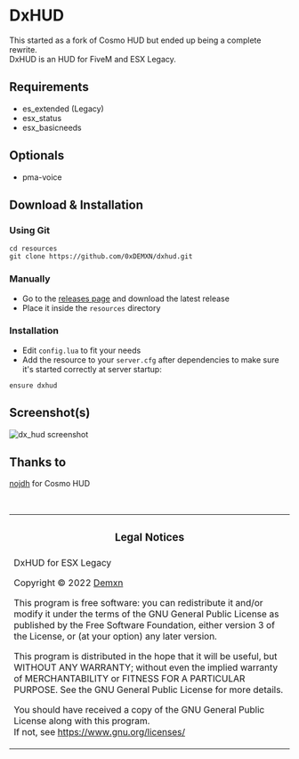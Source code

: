 # DxHUD

This started as a fork of Cosmo HUD but ended up being a complete rewrite.  
DxHUD is an HUD for FiveM and ESX Legacy.

## Requirements

- es_extended (Legacy)
- esx_status
- esx_basicneeds

## Optionals

- pma-voice

## Download & Installation


### Using Git

```
cd resources
git clone https://github.com/0xDEMXN/dxhud.git
```

### Manually

- Go to the [releases page](https://github.com/0xDEMXN/dxhud/releases "Releases page") and download the latest release
- Place it inside the `resources` directory

### Installation

- Edit `config.lua` to fit your needs
- Add the resource to your `server.cfg` after dependencies to make sure it's started correctly at server startup:

```
ensure dxhud
```

## Screenshot(s)

![dx_hud screenshot](https://cdn.discordapp.com/attachments/830737052352905217/943243358984351804/unknown.png)

## Thanks to
[nojdh](https://github.com/nojdh/) for Cosmo HUD

<br>
<table><tr><td><h3 align='center'>Legal Notices</h2></tr></td>
<tr><td>
DxHUD for ESX Legacy  

Copyright © 2022  [Demxn](https://github.com/0xDEMXN)


This program is free software: you can redistribute it and/or modify
it under the terms of the GNU General Public License as published by
the Free Software Foundation, either version 3 of the License, or
(at your option) any later version.  


This program is distributed in the hope that it will be useful,
but WITHOUT ANY WARRANTY; without even the implied warranty of
MERCHANTABILITY or FITNESS FOR A PARTICULAR PURPOSE.  See the
GNU General Public License for more details.  


You should have received a copy of the GNU General Public License
along with this program.  
If not, see <https://www.gnu.org/licenses/>
</td></tr></table>